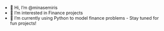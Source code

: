 - 👋 Hi, I’m @minasemiris
- 👀 I’m interested in Finance projects
- 🌱 I’m currently using Python to model finance problems - Stay tuned for fun projects!

<!---
minasemiris/minasemiris is a ✨ special ✨ repository because its `README.md` (this file) appears on your GitHub profile.
You can click the Preview link to take a look at your changes.
--->
